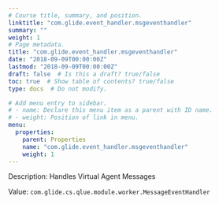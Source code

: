 ```yaml
---
# Course title, summary, and position.
linktitle: "com.glide.event_handler.msgeventhandler"
summary: ""
weight: 1
# Page metadata.
title: "com.glide.event_handler.msgeventhandler"
date: "2018-09-09T00:00:00Z"
lastmod: "2018-09-09T00:00:00Z"
draft: false  # Is this a draft? true/false
toc: true  # Show table of contents? true/false
type: docs  # Do not modify.

# Add menu entry to sidebar.
# - name: Declare this menu item as a parent with ID name.
# - weight: Position of link in menu.
menu:
  properties:
    parent: Properties
    name: "com.glide.event_handler.msgeventhandler"
    weight: 1
---
```


Description: Handles Virtual Agent Messages


Value: `com.glide.cs.qlue.module.worker.MessageEventHandler`